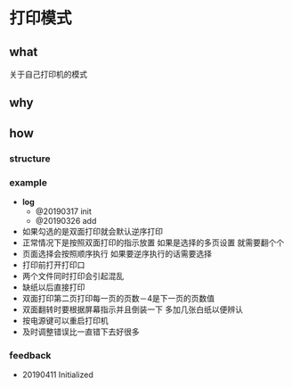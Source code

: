 # 打印模式

## what

关于自己打印机的模式

## why

## how

### structure

### example

* **log**
  * @20190317 init
  * @20190326 add
* 如果勾选的是双面打印就会默认逆序打印
* 正常情况下是按照双面打印的指示放置 如果是选择的多页设置 就需要翻个个
* 页面选择会按照顺序执行 如果要逆序执行的话需要选择
* 打印前打开打印口
* 两个文件同时打印会引起混乱
* 缺纸以后直接打印
* 双面打印第二页打印每一页的页数－4是下一页的页数值
* 双面翻转时要根据屏幕指示并且倒装一下 多加几张白纸以便辨认
* 按电源键可以重启打印机
* 及时调整错误比一直错下去好很多

### feedback

* 20190411 Initialized

